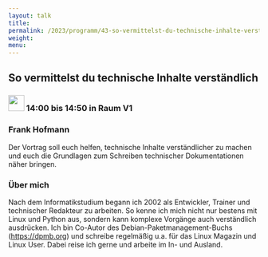 ```yaml
---
layout: talk
title:
permalink: /2023/programm/43-so-vermittelst-du-technische-inhalte-verstndlich/
weight:
menu:
---
```

## So vermittelst du technische Inhalte verständlich

### <img height = "32" src="../../../images/talk.svg"> 14:00 bis 14:50 in Raum V1

### Frank Hofmann

Der Vortrag soll euch helfen, technische Inhalte verständlicher zu machen und euch die Grundlagen zum Schreiben technischer Dokumentationen näher bringen.

### Über mich

Nach dem Informatikstudium begann ich 2002 als Entwickler, Trainer und technischer Redakteur zu arbeiten. So kenne ich mich nicht nur bestens mit Linux und Python aus, sondern kann komplexe Vorgänge auch verständlich ausdrücken. Ich bin Co-Autor des Debian-Paketmanagement-Buchs (https://dpmb.org) und schreibe regelmäßig  u.a. für das Linux Magazin und Linux User. Dabei reise ich gerne und arbeite im In- und Ausland.

